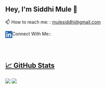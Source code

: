 
 ## Hey, I'm Siddhi Mule 👋 
 <p>📫 How to reach me: : <a href='mulesiddhi@gmail.com'>mulesiddhi@gmail.com</a> </p>
<div>
 <p>Connect With Me:: <a href="https://www.linkedin.com/in/siddhi-mule-665679203/">
  <img align="left" alt="Siddhi | LinkedIn" height="22px" src="./LinkedIn.png" />  </p>

 </div>
<br/>
<br/>


## &#x1f4c8; GitHub Stats
<div display='flex'>
  <a href="#"><img align='center' src="https://github-readme-stats.vercel.app/api?username=mulesiddhi&show_icons=true&theme=dark" width="400"></a>

<a href="https://github.com/mulesiddhi/mulesiddhi">
<img align='center' src='https://github-readme-stats.vercel.app/api/top-langs/?username=mulesiddhi&theme=dark&layout=compact&show_icons=true' width='400'/>
 </a>
</div>

<!--
**mulesiddhi/mulesiddhi** is a ✨ _special_ ✨ repository because its `README.md` (this file) appears on your GitHub profile.
Here are some ideas to get you started:

- 🔭 I’m currently working on ...
- 🌱 I’m currently learning ...
- 👯 I’m looking to collaborate on ...
- 🤔 I’m looking for help with ...
- 💬 Ask me about ...
- 📫 How to reach me: ...
- 😄 Pronouns: ...
- ⚡ Fun fact: ...
-->
